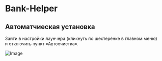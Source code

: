 # Bank-Helper

## Автоматчиеская установка
Зайти в настройки лаунчера (кликнуть по шестерёнке в главном меню) и отключить пункт «Автоочистка».

![Image](https://i.imgur.com/HCC1eId.png)
